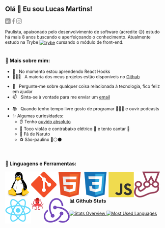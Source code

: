 ## Olá 👋 Eu sou Lucas Martins!
<a href="https://www.linkedin.com/in/lumartins-silva/"><img align="left" alt="linkedin" src="assets/linkedin.png" height="18px"/></a>
<a href="https://www.facebook.com/lucas.martins.3139/"><img align="left" alt="facebook" src="assets/facebook.png" height="18px"/></a>
<a href="https://www.instagram.com/lskywalker96/"><img alt="instagram" src="assets/instagram.png" height="18px"/></a>

Paulista, apaixonado pelo desenvolvimento de software (acredite 😉) estudo há mais 8 anos buscando e aperfeiçoando o conhecimento. Atualmente estudo na Trybe <a href="https://www.betrybe.com/"><img align="center" alt="trybe" src="https://avatars2.githubusercontent.com/u/55410300?s=200&v=4" alt="trybe" width="20"/></a> cursando o módulo de front-end. 
<br/>
<br/>

<!-- inserir gif lateral -->

### 🧐 Mais sobre mim:

<!-- - 🔭 &nbsp; Atualmente, estou trabalhando na ** ** -->
<!-- - 🤝 &nbsp; Estou procurando colaborar no [nome-do-projeto]() -->
- 🌱 &nbsp; No momento estou aprendendo React Hooks
- 👨🏻‍💻 &nbsp; A maioria dos meus projetos estão disponíveis no [Github](https://github.com/lucasmartins96?tab=repositories)
<!-- - 🎨 &nbsp; Using [this svg]() and Figma I made 👉 -->
- 💬 &nbsp; Pergunte-me sobre qualquer coisa relacionada à tecnologia, fico feliz em ajudar
- 📫 &nbsp; Sinta-se à vontade para me enviar um [email](lucasmartins.dsilva@gmail.com)
<!-- - 📝 &nbsp; Verifique meu [currículo]() -->
- 📚 &nbsp; Quando tenho tempo livre gosto de programar 👨🏻‍💻 e ouvir podcasts 
- ✨ Algumas curiosidades:
  - 👂 Tenho [ouvido absoluto](https://pt.wikipedia.org/wiki/Ouvido_absoluto)
  - 🎼 Toco violão e contrabaixo elétrico 🎸 e tento cantar 🎤
  - 🍥 Fã de Naruto 
  - ⚽ São-paulino 🔴⚪⚫
<br />

### 🔨 Linguagens e Ferramentas:
<!-- icons 42 x 42 -->
<a href="https://www.kernel.org/" target="_blank"><img align="left" alt="linux" src="assets/languages_and_tools/linux.svg"/></a>
<a href="https://git-scm.com/" target="_blank"><img align="left" alt="git" src="assets/languages_and_tools/git.svg"/></a>
<a href="https://html.spec.whatwg.org/" target="_blank"><img align="left" alt="html5" src="assets/languages_and_tools/html5.svg" /></a>
<a href="https://www.w3.org/TR/css3-roadmap/" target="_blank"><img align="left" alt="css3" src="assets/languages_and_tools/css3.svg" /></a>
<a href="https://developer.mozilla.org/pt-BR/docs/Web/JavaScript" target="_blank"><img align="left" alt="javascript" src="assets/languages_and_tools/js.svg" /></a>
<a href="https://jestjs.io/" target="_blank"><img align="left" alt="jest" src="assets/languages_and_tools/jest.svg"/></a>
<a href="https://reactjs.org/" target="_blank"><img align="left" alt="react" src="assets/languages_and_tools/react.svg"/></a>
<a href="https://testing-library.com/docs/react-testing-library/intro/" target="_blank"><img align="left" alt="react testing library" src="assets/languages_and_tools/octopus.png" width="42"/></a>
<a href="https://redux.js.org/" target="_blank"><img align="left" alt="redux" src="assets/languages_and_tools/redux.svg"/></a>

<br />


### 📊 Github Stats
<a href='https://github.com/lucasmartins96/github-stats-transparent'>
  
![Stats Overview](https://raw.githubusercontent.com/lucasmartins96/github-stats-transparent/output/generated/overview.svg)
![Most Used Languages](https://raw.githubusercontent.com/lucasmartins96/github-stats-transparent/output/generated/languages.svg)

</a>

<br>

<!-- 
**lucasmartins96/lucasmartins96** is a ✨ _special_ ✨ repository because its `README.md` (this file) appears on your GitHub profile.

Here are some ideas to get you started:

- 🔭 I’m currently working on ...
- 🌱 I’m currently learning ...
- 👯 I’m looking to collaborate on ...
- 🤔 I’m looking for help with ...
- 💬 Ask me about ...
- 📫 How to reach me: ...
- 😄 Pronouns: ...
- ⚡ Fun fact: ...
 -->
